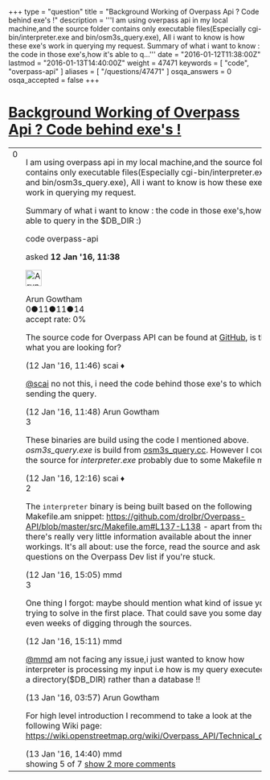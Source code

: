 +++
type = "question"
title = "Background Working of Overpass Api ? Code behind exe&#x27;s !"
description = '''I am using overpass api in my local machine,and the source folder contains only executable files(Especially cgi-bin/interpreter.exe and bin/osm3s_query.exe), All i want to know is how these exe&#x27;s work in querying my request. Summary of what i want to know : the code in those exe&#x27;s,how it&#x27;s able to q...'''
date = "2016-01-12T11:38:00Z"
lastmod = "2016-01-13T14:40:00Z"
weight = 47471
keywords = [ "code", "overpass-api" ]
aliases = [ "/questions/47471" ]
osqa_answers = 0
osqa_accepted = false
+++

<div class="headNormal">

# [Background Working of Overpass Api ? Code behind exe's !](/questions/47471/background-working-of-overpass-api-code-behind-exes)

</div>

<div id="main-body">

<div id="askform">

<table id="question-table" style="width:100%;">
<colgroup>
<col style="width: 50%" />
<col style="width: 50%" />
</colgroup>
<tbody>
<tr>
<td style="width: 30px; vertical-align: top"><div class="vote-buttons">
<span id="post-47471-upvote" class="ajax-command post-vote up" rel="nofollow" title="I like this post (click again to cancel)"> </span>
<div id="post-47471-score" class="post-score" title="current number of votes">
0
</div>
<span id="post-47471-downvote" class="ajax-command post-vote down" rel="nofollow" title="I dont like this post (click again to cancel)"> </span> <span id="favorite-mark" class="ajax-command favorite-mark" rel="nofollow" title="mark/unmark this question as favorite (click again to cancel)"> </span>
<div id="favorite-count" class="favorite-count">
&#10;</div>
</div></td>
<td><div id="item-right">
<div class="question-body">
<p>I am using overpass api in my local machine,and the source folder contains only executable files(Especially cgi-bin/interpreter.exe and bin/osm3s_query.exe), All i want to know is how these exe's work in querying my request.</p>
<p>Summary of what i want to know : the code in those exe's,how it's able to query in the $DB_DIR :)</p>
</div>
<div id="question-tags" class="tags-container tags">
<span class="post-tag tag-link-code" rel="tag" title="see questions tagged &#39;code&#39;">code</span> <span class="post-tag tag-link-overpass-api" rel="tag" title="see questions tagged &#39;overpass-api&#39;">overpass-api</span>
</div>
<div id="question-controls" class="post-controls">
&#10;</div>
<div class="post-update-info-container">
<div class="post-update-info post-update-info-user">
<p>asked <strong>12 Jan '16, 11:38</strong></p>
<img src="https://secure.gravatar.com/avatar/dfcf9d391ca68ff816e8f9f8ec9f3fc4?s=32&amp;d=identicon&amp;r=g" class="gravatar" width="32" height="32" alt="Arun%20Gowtham&#39;s gravatar image" />
<p><span>Arun Gowtham</span><br />
<span class="score" title="0 reputation points">0</span><span title="11 badges"><span class="badge1">●</span><span class="badgecount">11</span></span><span title="11 badges"><span class="silver">●</span><span class="badgecount">11</span></span><span title="14 badges"><span class="bronze">●</span><span class="badgecount">14</span></span><br />
<span class="accept_rate" title="Rate of the user&#39;s accepted answers">accept rate:</span> <span title="Arun Gowtham has no accepted answers">0%</span></p>
</div>
</div>
<div id="comments-container-47471" class="comments-container">
<span id="47472"></span>
<div id="comment-47472" class="comment">
<div id="post-47472-score" class="comment-score">
&#10;</div>
<div class="comment-text">
<p>The source code for Overpass API can be found at <a href="https://github.com/drolbr/Overpass-API">GitHub</a>, is this what you are looking for?</p>
</div>
<div id="comment-47472-info" class="comment-info">
<span class="comment-age">(12 Jan '16, 11:46)</span> <span class="comment-user userinfo">scai ♦</span>
</div>
</div>
<span id="47473"></span>
<div id="comment-47473" class="comment">
<div id="post-47473-score" class="comment-score">
&#10;</div>
<div class="comment-text">
<p><a href="https://help.openstreetmap.org/users/158/scai">@scai</a> no not this, i need the code behind those exe's to which am sending the query.</p>
</div>
<div id="comment-47473-info" class="comment-info">
<span class="comment-age">(12 Jan '16, 11:48)</span> <span class="comment-user userinfo">Arun Gowtham</span>
</div>
</div>
<span id="47474"></span>
<div id="comment-47474" class="comment">
<div id="post-47474-score" class="comment-score">
3
</div>
<div class="comment-text">
<p>These binaries are build using the code I mentioned above. <em>osm3s_query.exe</em> is build from <a href="https://github.com/drolbr/Overpass-API/blob/master/src/overpass_api/dispatch/osm3s_query.cc">osm3s_query.cc</a>. However I couldn't the source for <em>interpreter.exe</em> probably due to some Makefile magic.</p>
</div>
<div id="comment-47474-info" class="comment-info">
<span class="comment-age">(12 Jan '16, 12:16)</span> <span class="comment-user userinfo">scai ♦</span>
</div>
</div>
<span id="47483"></span>
<div id="comment-47483" class="comment">
<div id="post-47483-score" class="comment-score">
2
</div>
<div class="comment-text">
<p>The <code>interpreter</code> binary is being built based on the following Makefile.am snippet: <a href="https://github.com/drolbr/Overpass-API/blob/master/src/Makefile.am#L137-L138">https://github.com/drolbr/Overpass-API/blob/master/src/Makefile.am#L137-L138</a> - apart from that there's really very little information available about the inner workings. It's all about: use the force, read the source and ask some questions on the Overpass Dev list if you're stuck.</p>
</div>
<div id="comment-47483-info" class="comment-info">
<span class="comment-age">(12 Jan '16, 15:05)</span> <span class="comment-user userinfo">mmd</span>
</div>
</div>
<span id="47484"></span>
<div id="comment-47484" class="comment">
<div id="post-47484-score" class="comment-score">
3
</div>
<div class="comment-text">
<p>One thing I forgot: maybe should mention what kind of issue you're trying to solve in the first place. That could save you some days or even weeks of digging through the sources.</p>
</div>
<div id="comment-47484-info" class="comment-info">
<span class="comment-age">(12 Jan '16, 15:11)</span> <span class="comment-user userinfo">mmd</span>
</div>
</div>
<span id="47487"></span>
<div id="comment-47487" class="comment not_top_scorer">
<div id="post-47487-score" class="comment-score">
&#10;</div>
<div class="comment-text">
<p><a href="https://help.openstreetmap.org/users/8708/mmd">@mmd</a> am not facing any issue,i just wanted to know how interpreter is processing my input i.e how is my query executed on a directory($DB_DIR) rather than a database !!</p>
</div>
<div id="comment-47487-info" class="comment-info">
<span class="comment-age">(13 Jan '16, 03:57)</span> <span class="comment-user userinfo">Arun Gowtham</span>
</div>
</div>
<span id="47492"></span>
<div id="comment-47492" class="comment not_top_scorer">
<div id="post-47492-score" class="comment-score">
&#10;</div>
<div class="comment-text">
<p>For high level introduction I recommend to take a look at the following Wiki page: <a href="https://wiki.openstreetmap.org/wiki/Overpass_API/Technical_details">https://wiki.openstreetmap.org/wiki/Overpass_API/Technical_details</a></p>
</div>
<div id="comment-47492-info" class="comment-info">
<span class="comment-age">(13 Jan '16, 14:40)</span> <span class="comment-user userinfo">mmd</span>
</div>
</div>
</div>
<div id="comment-tools-47471" class="comment-tools">
<span class="comments-showing"> showing 5 of 7 </span> <a href="#" class="show-all-comments-link">show 2 more comments</a>
</div>
<div class="clear">
&#10;</div>
<div id="comment-47471-form-container" class="comment-form-container">
&#10;</div>
<div class="clear">
&#10;</div>
</div></td>
</tr>
</tbody>
</table>

</div>

</div>

